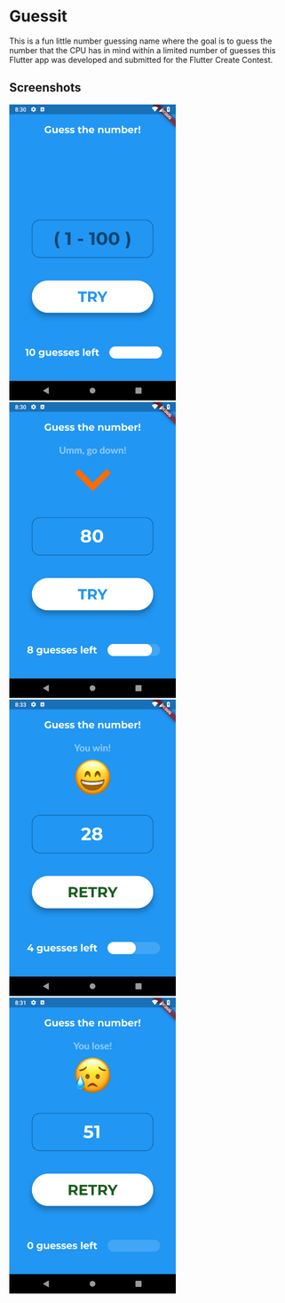 # Guessit

This is a fun little number guessing name where the goal is to guess the number that the CPU has in mind within a limited number of guesses this Flutter app was developed and submitted for the Flutter Create Contest.

## Screenshots

<img src="./assets/images/snap.png" width="300" />
<img src="./assets/images/snap2.png" width="300" /> 
<img src="./assets/images/snap3.png" width="300" />
<img src="./assets/images/snap4.png" width="300" />




